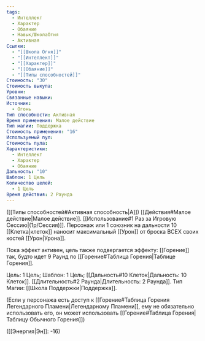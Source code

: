 ```yaml
---
tags:
  - Интеллект
  - Характер
  - Обаяние
  - Навык/ШколаОгня
  - Активная
Ссылки:
  - "[[Школа Огня]]"
  - "[[Интеллект]]"
  - "[[Характер]]"
  - "[[Обаяние]]"
  - "[[Типы способностей]]"
Стоимость: "30"
Стоимость выкупа: 
Уровни: 
Связанные навыки: 
Источник:
  - Огонь
Тип способности: Активная
Время применения: Малое действие
Тип магии: Поддержка
Стоимость применения: "16"
Используемый пул: 
Стоимость пула: 
Характеристики:
  - Интеллект
  - Характер
  - Обаяние
Дальность: "10"
Шаблон: 1 Цель
Количество целей:
  - 1 Цель
Время действия: 2 Раунда
---
```

([[Типы способностей#Активная способность|А]]) [[Действия#Малое действие|Малое действие]]. [[Использование#1 Раз за Игровую Сессию|(1р/Сессия)]]. Персонаж или 1 союзник на дальности 10 [[Клетка|клеток]] наносит максимальный [[Урон]] от броска ВСЕХ своих костей [[Урон|Урона]]. 

Пока эффект активен, цель также подвергается эффекту: [[Горение]] так, будто идет 9 Раунд по [[Горение#Таблица Горения|Таблице Горения]]. 

Цель: 1 Цель; Шаблон: 1 Цель; [[Дальность#10 Клеток|Дальность: 10 Клеток]]. [[Длительность#2 Раунда|Длительность: 2 Раунда]]. Тип Магии: [[Школа Поддержки|Поддержка]].

(Если у персонажа есть доступ к [[Горение#Таблица Горения Легендарного Пламени|Легендарному Пламени]], ему не обязательно использовать его, он может использовать [[Горение#Таблица Горения|Таблицу Обычного Горения]])

([[Энергия|Эн]]: -16)